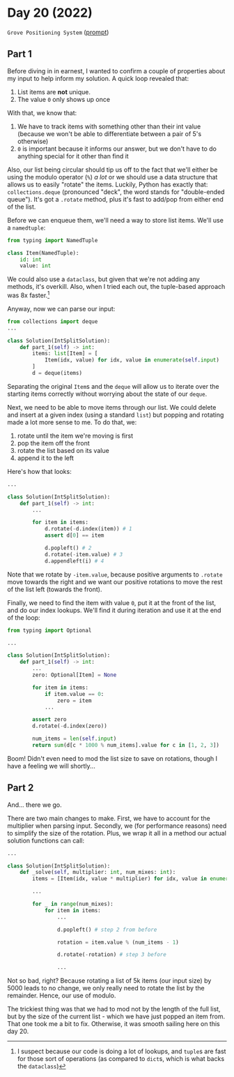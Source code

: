 # Day 20 (2022)

`Grove Positioning System` ([prompt](https://adventofcode.com/2022/day/20))

## Part 1

Before diving in in earnest, I wanted to confirm a couple of properties about my input to help inform my solution. A quick loop revealed that:

1. List items are **not** unique.
2. The value `0` only shows up once

With that, we know that:

1. We have to track items with something other than their int value (because we won't be able to differentiate between a pair of 5's otherwise)
2. `0` is important because it informs our answer, but we don't have to do anything special for it other than find it

Also, our list being circular should tip us off to the fact that we'll either be using the modulo operator (`%`) _a lot_ or we should use a data structure that allows us to easily "rotate" the items. Luckily, Python has exactly that: `collections.deque` (pronounced "deck", the word stands for "double-ended queue"). It's got a `.rotate` method, plus it's fast to add/pop from either end of the list.

Before we can enqueue them, we'll need a way to store list items. We'll use a `namedtuple`:

```py
from typing import NamedTuple

class Item(NamedTuple):
    id: int
    value: int
```

We could also use a `dataclass`, but given that we're not adding any methods, it's overkill. Also, when I tried each out, the tuple-based approach was 8x faster.[^1]

Anyway, now we can parse our input:

```py
from collections import deque
...

class Solution(IntSplitSolution):
    def part_1(self) -> int:
        items: list[Item] = [
            Item(idx, value) for idx, value in enumerate(self.input)
        ]
        d = deque(items)
```

Separating the original `Item`s and the `deque` will allow us to iterate over the starting items correctly without worrying about the state of our `deque`.

Next, we need to be able to move items through our list. We could delete and insert at a given index (using a standard `list`) but popping and rotating made a lot more sense to me. To do that, we:

1. rotate until the item we're moving is first
2. pop the item off the front
3. rotate the list based on its value
4. append it to the left

Here's how that looks:

```py
...

class Solution(IntSplitSolution):
    def part_1(self) -> int:
        ...

        for item in items:
            d.rotate(-d.index(item)) # 1
            assert d[0] == item

            d.popleft() # 2
            d.rotate(-item.value) # 3
            d.appendleft(i) # 4
```

Note that we rotate by `-item.value`, because positive arguments to `.rotate` move towards the right and we want our positive rotations to move the rest of the list left (towards the front).

Finally, we need to find the item with value `0`, put it at the front of the list, and do our index lookups. We'll find it during iteration and use it at the end of the loop:

```py
from typing import Optional

...

class Solution(IntSplitSolution):
    def part_1(self) -> int:
        ...
        zero: Optional[Item] = None

        for item in items:
            if item.value == 0:
                zero = item
            ...

        assert zero
        d.rotate(-d.index(zero))

        num_items = len(self.input)
        return sum(d[c * 1000 % num_items].value for c in [1, 2, 3])
```

Boom! Didn't even need to mod the list size to save on rotations, though I have a feeling we will shortly...

## Part 2

And... there we go.

There are two main changes to make. First, we have to account for the multiplier when parsing input. Secondly, we (for performance reasons) need to simplify the size of the rotation. Plus, we wrap it all in a method our actual solution functions can call:

```py
...

class Solution(IntSplitSolution):
    def _solve(self, multiplier: int, num_mixes: int):
        items = [Item(idx, value * multiplier) for idx, value in enumerate(self.input)]

        ...

        for _ in range(num_mixes):
            for item in items:
                ...

                d.popleft() # step 2 from before

                rotation = item.value % (num_items - 1)

                d.rotate(-rotation) # step 3 before

                ...
```

Not so bad, right? Because rotating a list of 5k items (our input size) by 5000 leads to no change, we only really need to rotate the list by the remainder. Hence, our use of modulo.

The trickiest thing was that we had to mod not by the length of the full list, but by the size of the current list - which we have just popped an item from. That one took me a bit to fix. Otherwise, it was smooth sailing here on this day 20.

[^1]: I suspect because our code is doing a lot of lookups, and `tuple`s are fast for those sort of operations (as compared to `dict`s, which is what backs the `dataclass`)
